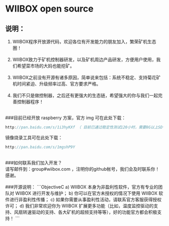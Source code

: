 WIIBOX open source
==============================
说明：
------------------------------
1. WIIBOX程序开放源代码，欢迎各位有开发能力的朋友加入，繁荣矿机生态圈！<br/><br/>
2. WIIBOX致力于矿机控制器研发，以及矿机周边产品研发，方便用户使用，我们希望菜市场的大妈也能挖矿。<br/><br/>
3. WIIBOX之前没有开源有诸多原因，简单说来包括：系统不稳定、支持菊花矿机时间紧迫、升级频率过高、官方要求严格。<br/><br/>
4. 我们不只是做控制器，之后还有更强大的生态链，希望强大的你与我们一起完善控制器程序！<br/><br/>

###目前已经开放 raspberry 方案，官方 img 可在此处下载：<br/>
```ObjectiveC
http://pan.baidu.com/s/1i3hyKXf （ 目前已通过稳定性测试120小时，需要8G以上SD卡 ）
```
   镜像烧录工具可在此处下载：<br/>
```ObjectiveC
http://pan.baidu.com/s/1mgshP9Y
```
<br/>
###如何联系我们加入开发？<br/>
请写邮件到：group#wiibox.com ，注明你的github帐号，我们会及时联系你！感谢。<br/><br/>
###开源说明：
```ObjectiveC
a) WIIBOX 本身为非盈利性软件，官方有专业的团队对 WIIBOX 进行开发与维护；
b) 你可以在官方未授权的情况下使用 WIIBOX 软件进行非盈利性传播；
c) 如果你需要从事盈利性活动，请联系官方客服获得授权许可；
d) 我们非常欢迎你为 WIIBOX 扩展更多功能（比如，温度监控驱动的支持、风扇转速驱动的支持、各大矿机的超频支持等等），好的功能官方都会积极支持！
```
